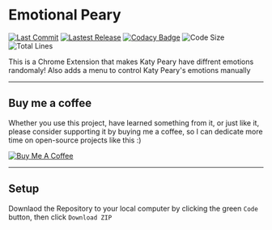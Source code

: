 # Emotional Peary

[![Last Commit](https://img.shields.io/github/last-commit/Ryan-Huang1/Emotional-Peary.svg)](https://github.com/Ryan-Huang1/Emotional-Peary/commits/master)  [![Lastest Release](https://img.shields.io/github/v/release/Ryan-Huang1/Emotional-Peary?color=green)](https://github.com/Ryan-Huang1/Emotional-Peary/releases) [![Codacy Badge](https://app.codacy.com/project/badge/Grade/e7eda449136a4b6da7fb8eab3e9d1346)](https://www.codacy.com/gh/Ryan-Huang1/Emotional-Peary/dashboard?utm_source=github.com&amp;utm_medium=referral&amp;utm_content=Ryan-Huang1/Emotional-Peary&amp;utm_campaign=Badge_Grade) ![Code Size](https://img.shields.io/github/languages/code-size/Ryan-Huang1/Emotional-Peary.svg) ![Total Lines](https://img.shields.io/tokei/lines/github/Ryan-Huang1/Emotional-Peary.svg)

This is a Chrome Extension that makes Katy Peary have diffrent emotions randomaly! Also adds a menu to control Katy Peary's emotions manually

---

## Buy me a coffee

Whether you use this project, have learned something from it, or just like it, please consider supporting it by buying me a coffee, so I can dedicate more time on open-source projects like this :)

<a href="https://www.buymeacoffee.com/ryanhuang" target="_blank"><img src="https://www.buymeacoffee.com/assets/img/custom_images/orange_img.png" alt="Buy Me A Coffee" style="height: auto !important;width: auto !important;" ></a>

---

## Setup

Downlaod the Repository to your local computer by clicking the green `Code` button, then click `Download ZIP`
